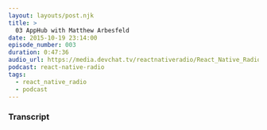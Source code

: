 ```yaml
---
layout: layouts/post.njk
title: >
  03 AppHub with Matthew Arbesfeld
date: 2015-10-19 23:14:00
episode_number: 003
duration: 0:47:36
audio_url: https://media.devchat.tv/reactnativeradio/React_Native_Radio_Episode_3.mp3
podcast: react-native-radio
tags:
  - react_native_radio
  - podcast
---
```


### Transcript
